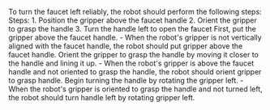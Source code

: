 To turn the faucet left reliably, the robot should perform the following steps:
    Steps:  1. Position the gripper above the faucet handle  2. Orient the gripper to grasp the handle  3. Turn the handle left to open the faucet
    First, put the gripper above the faucet handle.
    - When the robot's gripper is not vertically aligned with the faucet handle, the robot should put gripper above the faucet handle.
    Orient the gripper to grasp the handle by moving it closer to the handle and lining it up.
    - When the robot's gripper is above the faucet handle and not oriented to grasp the handle, the robot should orient gripper to grasp handle.
    Begin turning the handle by rotating the gripper left.
    - When the robot's gripper is oriented to grasp the handle and not turned left, the robot should turn handle left by rotating gripper left.